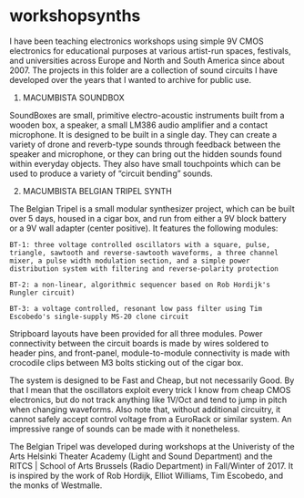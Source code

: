 # workshopsynths

I have been teaching electronics workshops using simple 9V CMOS electronics for educational purposes at various artist-run spaces, festivals, and universities across Europe and North and South America since about 2007. The projects in this folder are a collection of sound circuits I have developed over the years that I wanted to archive for public use.

1. MACUMBISTA SOUNDBOX

SoundBoxes are small, primitive electro-acoustic instruments built from a wooden box, a speaker, a small LM386 audio amplifier and a contact microphone. It is designed to be built in a single day. They can create a variety of drone and reverb-type sounds through feedback between the speaker and microphone, or they can bring out the hidden sounds found within everyday objects. They also have small touchpoints which can be used to produce a variety of “circuit bending” sounds.

2. MACUMBISTA BELGIAN TRIPEL SYNTH

The Belgian Tripel is a small modular synthesizer project, which can be built over 5 days, housed in a cigar box, and run from either a 9V block battery or a 9V wall adapter (center positive). It features the following modules:

	BT-1: three voltage controlled oscillators with a square, pulse, triangle, sawtooth and reverse-sawtooth waveforms, a three channel mixer, a pulse width modulation section, and a simple power distribution system with filtering and reverse-polarity protection

	BT-2: a non-linear, algorithmic sequencer based on Rob Hordijk's Rungler circuit)

	BT-3: a voltage controlled, resonant low pass filter using Tim Escobedo's single-supply MS-20 clone circuit

Stripboard layouts have been provided for all three modules. Power connectivity between the circuit boards is made by wires soldered to header pins, and front-panel, module-to-module connectivity is made with crocodile clips between M3 bolts sticking out of the cigar box.

The system is designed to be Fast and Cheap, but not necessarily Good. By that I mean that the oscillators exploit every trick I know from cheap CMOS electronics, but do not track anything like 1V/Oct and tend to jump in pitch when changing waveforms. Also note that, without additional circuitry, it cannot safely accept control voltage from a EuroRack or similar system. An impressive range of sounds can be made with it nonetheless.  

The Belgian Tripel was developed during workshops at the Univeristy of the Arts Helsinki Theater Academy (Light and Sound Department) and the RITCS | School of Arts Brussels (Radio Department) in Fall/Winter of 2017. It is inspired by the work of Rob Hordijk, Elliot Williams, Tim Escobedo, and the monks of Westmalle. 
